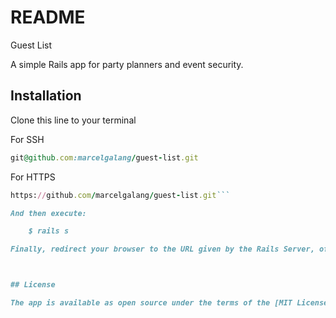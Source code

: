 
# README

Guest List

A simple Rails app for party planners and event security.

## Installation

Clone this line to your terminal

For SSH
```ruby
git@github.com:marcelgalang/guest-list.git
```

For HTTPS
```ruby
https://github.com/marcelgalang/guest-list.git```

And then execute:

    $ rails s

Finally, redirect your browser to the URL given by the Rails Server, often http://localhost:3000.



## License

The app is available as open source under the terms of the [MIT License](http://opensource.org/licenses/MIT).e



